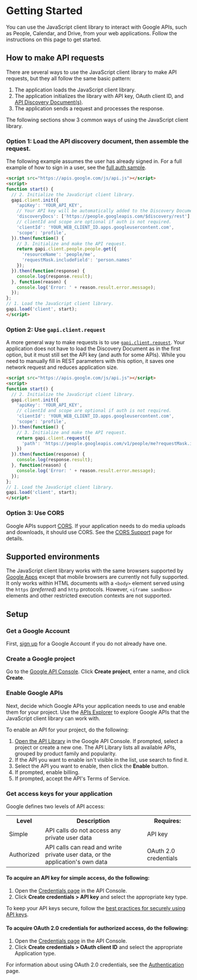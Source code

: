 # Getting Started

You can use the JavaScript client library to interact with Google APIs, such as People, Calendar, and Drive, from your web applications. Follow the instructions on this page to get started.

[](#top_of_page)How to make API requests
----------------------------------------

There are several ways to use the JavaScript client library to make API requests, but they all follow the same basic pattern:

1.  The application loads the JavaScript client library.
2.  The application initializes the library with API key, OAuth client ID, and [API Discovery Document(s)](https://developers.google.com/api-client-library/javascript/features/discovery).
3.  The application sends a request and processes the response.

The following sections show 3 common ways of using the JavaScript client library.

### Option 1: Load the API discovery document, then assemble the request.

The following example assumes the user has already signed in. For a full example of how to sign in a user, see the [full auth sample](https://developers.google.com/api-client-library/javascript/samples/samples#authorizing-and-making-authorized-requests).

```html
<script src="https://apis.google.com/js/api.js"></script>
<script>
function start() {
  // 2. Initialize the JavaScript client library.
  gapi.client.init({
    'apiKey': 'YOUR_API_KEY',
    // Your API key will be automatically added to the Discovery Document URLs.
    'discoveryDocs': ['https://people.googleapis.com/$discovery/rest'],
    // clientId and scope are optional if auth is not required.
    'clientId': 'YOUR_WEB_CLIENT_ID.apps.googleusercontent.com',
    'scope': 'profile',
  }).then(function() {
    // 3. Initialize and make the API request.
    return gapi.client.people.people.get({
      'resourceName': 'people/me',
      'requestMask.includeField': 'person.names'
    });
  }).then(function(response) {
    console.log(response.result);
  }, function(reason) {
    console.log('Error: ' + reason.result.error.message);
  });
};
// 1. Load the JavaScript client library.
gapi.load('client', start);
</script>
```

### Option 2: Use `gapi.client.request`

A more general way to make requests is to use [`gapi.client.request`](https://developers.google.com/api-client-library/javascript/reference/referencedocs#gapiclientrequest). Your application does not have to load the Discovery Document as in the first option, but it must still set the API key (and auth for some APIs). While you need to manually fill in REST parameters with this option, it saves one network request and reduces application size.

```html
<script src="https://apis.google.com/js/api.js"></script>
<script>
function start() {
  // 2. Initialize the JavaScript client library.
  gapi.client.init({
    'apiKey': 'YOUR_API_KEY',
    // clientId and scope are optional if auth is not required.
    'clientId': 'YOUR_WEB_CLIENT_ID.apps.googleusercontent.com',
    'scope': 'profile',
  }).then(function() {
    // 3. Initialize and make the API request.
    return gapi.client.request({
      'path': 'https://people.googleapis.com/v1/people/me?requestMask.includeField=person.names',
    })
  }).then(function(response) {
    console.log(response.result);
  }, function(reason) {
    console.log('Error: ' + reason.result.error.message);
  });
};
// 1. Load the JavaScript client library.
gapi.load('client', start);
</script>
```

### Option 3: Use CORS

Google APIs support [CORS](http://www.w3.org/TR/cors/). If your application needs to do media uploads and downloads, it should use CORS. See the [CORS Support](https://developers.google.com/api-client-library/javascript/features/cors) page for details.

[](#top_of_page)Supported environments
--------------------------------------

The JavaScript client library works with the same browsers supported by [Google Apps](https://support.google.com/a/answer/33864) except that mobile browsers are currently not fully supported. It only works within HTML documents with a `<body>` element served using the `https` _(preferred)_ and `http` protocols. However, `<iframe sandbox>` elements and other restricted execution contexts are not supported.

[](#top_of_page)Setup
---------------------

### Get a Google Account

First, [sign up](https://www.google.com/accounts) for a Google Account if you do not already have one.

### Create a Google project

Go to the [Google API Console](https://console.developers.google.com/project). Click **Create project**, enter a name, and click **Create**.

### Enable Google APIs

Next, decide which Google APIs your application needs to use and enable them for your project. Use the [APIs Explorer](https://developers.google.com/apis-explorer/) to explore Google APIs that the JavaScript client library can work with.

To enable an API for your project, do the following:

1.  [Open the API Library](https://console.developers.google.com/apis/library) in the Google API Console. If prompted, select a project or create a new one. The API Library lists all available APIs, grouped by product family and popularity.
2.  If the API you want to enable isn't visible in the list, use search to find it.
3.  Select the API you want to enable, then click the **Enable** button.
4.  If prompted, enable billing.
5.  If prompted, accept the API's Terms of Service.

### Get access keys for your application

Google defines two levels of API access:

<table>
  <tr>
    <th>Level</th>
    <th>Description</th>
    <th>Requires:</th>
  </tr>
  <tr>
    <td>Simple</td>
    <td>API calls do not access any private user data</td>
    <td>API key</td>
  </tr>
  <tr>
    <td>Authorized</td>
    <td>API calls can read and write private user data, or the application's
    own data</td>
    <td>OAuth 2.0 credentials</td>
  </tr>
</table>

#### To acquire an API key for simple access, do the following:

1.  Open the [Credentials page](https://console.developers.google.com/apis/credentials) in the API Console.
2.  Click **Create credentials > API key** and select the appropriate key type.

To keep your API keys secure, follow the [best practices for securely using API keys](https://support.google.com/cloud/answer/6310037).

#### To acquire OAuth 2.0 credentials for authorized access, do the following:

1.  Open the [Credentials page](https://console.developers.google.com/apis/credentials) in the API Console.
2.  Click **Create credentials > OAuth client ID** and select the appropriate Application type.

For information about using OAuth 2.0 credentials, see the [Authentication](https://developers.google.com/api-client-library/javascript/features/authentication) page.
